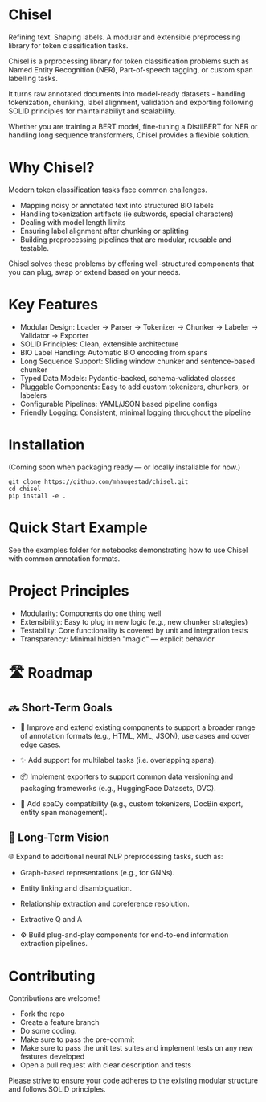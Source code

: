 # Chisel

Refining text. Shaping labels.
A modular and extensible preprocessing library for token classification tasks.

Chisel is a prprocessing library for token classification problems such as Named Entity Recognition (NER), Part-of-speech tagging, or custom span labelling tasks.

It turns raw annotated documents into model-ready datasets - handling tokenization, chunking, label alignment, validation and exporting following SOLID principles for maintainabiliyt and scalability.

Whether you are training a BERT model, fine-tuning a DistilBERT for NER or handling long sequence transformers, Chisel provides a flexible solution.


# Why Chisel?
Modern token classification tasks face common challenges.
* Mapping noisy or annotated text into structured BIO labels
* Handling tokenization artifacts (ie subwords, special characters)
* Dealing with model length limits
* Ensuring label alignment after chunking or splitting
* Building preprocessing pipelines that are modular, reusable and testable.

Chisel solves these problems by offering well-structured components that you can plug, swap or extend based on your needs.

# Key Features
* Modular Design: Loader → Parser → Tokenizer → Chunker → Labeler → Validator → Exporter
* SOLID Principles: Clean, extensible architecture
* BIO Label Handling: Automatic BIO encoding from spans
* Long Sequence Support: Sliding window chunker and sentence-based chunker
* Typed Data Models: Pydantic-backed, schema-validated classes
* Pluggable Components: Easy to add custom tokenizers, chunkers, or labelers
* Configurable Pipelines: YAML/JSON based pipeline configs
* Friendly Logging: Consistent, minimal logging throughout the pipeline

# Installation
(Coming soon when packaging ready — or locally installable for now.)

```
git clone https://github.com/mhaugestad/chisel.git
cd chisel
pip install -e .
```

# Quick Start Example
See the examples folder for notebooks demonstrating how to use Chisel with common annotation formats.

# Project Principles
* Modularity: Components do one thing well
* Extensibility: Easy to plug in new logic (e.g., new chunker strategies)
* Testability: Core functionality is covered by unit and integration tests
* Transparency: Minimal hidden "magic" — explicit behavior

# 🛣 Roadmap

## 🔜 Short-Term Goals

- 🔧 Improve and extend existing components to support a broader range of annotation formats (e.g., HTML, XML, JSON), use cases and cover edge cases.

- ✨ Add support for multilabel tasks (i.e. overlapping spans).

- 📦 Implement exporters to support common data versioning and packaging frameworks (e.g., HuggingFace Datasets, DVC).

- 🧠 Add spaCy compatibility (e.g., custom tokenizers, DocBin export, entity span management).

## 🚀 Long-Term Vision
🌐 Expand to additional neural NLP preprocessing tasks, such as:

- Graph-based representations (e.g., for GNNs).

- Entity linking and disambiguation.

- Relationship extraction and coreference resolution.

- Extractive Q and A

- ⚙️ Build plug-and-play components for end-to-end information extraction pipelines.


# Contributing
Contributions are welcome!

* Fork the repo
* Create a feature branch
* Do some coding.
* Make sure to pass the pre-commit
* Make sure to pass the unit test suites and implement tests on any new features developed
* Open a pull request with clear description and tests

Please strive to ensure your code adheres to the existing modular structure and follows SOLID principles.
